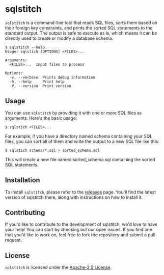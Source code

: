 # sqlstitch

`sqlstitch` is a command-line tool that reads SQL files, sorts them based on their foreign key constraints, and prints the sorted SQL statements to the standard output. The output is safe to execute as is, which means it can be directly used to create or modify a database schema.

```shell
$ sqlstitch --help
Usage: sqlstich [OPTIONS] <FILES>...

Arguments:
  <FILES>...  Input files to process

Options:
  -v, --verbose  Prints debug information
  -h, --help     Print help
  -V, --version  Print version
```

## Usage

You can use `sqlstitch` by providing it with one or more SQL files as arguments. Here's the basic usage:

```shell
$ sqlstich <FILES>...
```

For example, if you have a directory named schema containing your SQL files, you can sort all of them and write the output to a new SQL file like this:

```shell
$ sqlstich schema/*.sql > sorted_schema.sql
```

This will create a new file named sorted_schema.sql containing the sorted SQL statements.

## Installation

To install `sqlstitch`, please refer to the [releases](https://github.com/yshrsmz/sqlstitch/releases) page. You'll find the latest version of sqlstitch there, along with instructions on how to install it.

## Contributing

If you'd like to contribute to the development of sqlstitch, we'd love to have your help! You can start by checking out our open issues. If you find one that you'd like to work on, feel free to fork the repository and submit a pull request.


## License

`sqlstitch` is licensed under the [Apache-2.0 License](https://opensource.org/license/apache-2-0/).
